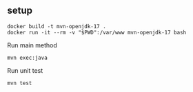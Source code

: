 ## setup
```
docker build -t mvn-openjdk-17 .     
docker run -it --rm -v "$PWD":/var/www mvn-openjdk-17 bash
```

Run main method
```
mvn exec:java

```

Run unit test
```
mvn test
```